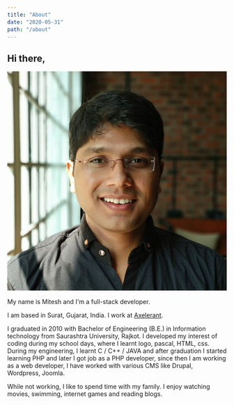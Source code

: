 ```yaml
---
title: "About"
date: "2020-05-31"
path: "/about"
---
```


## Hi there,

![miteshmap](../images/miteshmap.jpeg)

My name is Mitesh and I'm a full-stack developer.

I am based in Surat, Gujarat, India. I work at [Axelerant](https://www.axelerant.com/).

I graduated in 2010 with Bachelor of Engineering (B.E.) in Information technology from Saurashtra University, Rajkot. I developed my interest of coding during my school days, where I learnt logo, pascal, HTML, css. During my engineering, I learnt C / C++ / JAVA and after graduation I started learning PHP and later I got job as a PHP developer, since then I am working as a web developer, I have worked with various CMS like Drupal, Wordpress, Joomla.

While not working, I like to spend time with my family. I enjoy watching movies, swimming, internet games and reading blogs.
